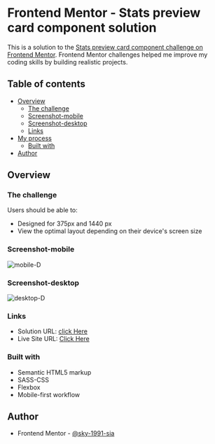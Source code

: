 # Frontend Mentor - Stats preview card component solution

This is a solution to the [Stats preview card component challenge on Frontend Mentor](https://www.frontendmentor.io/challenges/stats-preview-card-component-8JqbgoU62). Frontend Mentor challenges helped me improve my coding skills by building realistic projects. 

## Table of contents

- [Overview](#overview)
  - [The challenge](#the-challenge)
  - [Screenshot-mobile](#screenshot-mobile)
  - [Screenshot-desktop](#screenshot-desktop)
  - [Links](#links)
- [My process](#my-process)
  - [Built with](#built-with)
- [Author](#author)



## Overview

### The challenge

Users should be able to:
- Designed for 375px and 1440 px
- View the optimal layout depending on their device's screen size

### Screenshot-mobile

![mobile-D](https://user-images.githubusercontent.com/79264045/124700247-a4561b80-df01-11eb-9e3a-2a33c57b9a65.png)


### Screenshot-desktop

![desktop-D](https://user-images.githubusercontent.com/79264045/124700359-da939b00-df01-11eb-9cc3-44df7386813b.png)



### Links

- Solution URL: [click Here](https://www.frontendmentor.io/solutions/sasshtmlresponsive-64Fs58WKP)
- Live Site URL: [Click Here](https://sky-1991-sia.github.io/lvl-1Frontend-Mentor-Stats-preview-card-component/)


### Built with

- Semantic HTML5 markup
- SASS-CSS
- Flexbox
- Mobile-first workflow



## Author
- Frontend Mentor - [@sky-1991-sia](https://www.frontendmentor.io/profile/sky-1991-sia)
